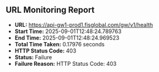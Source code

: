 ## URL Monitoring Report

- **URL:** https://api-gw1-prod1.fisglobal.com/gw/v1/health
- **Start Time:** 2025-09-01T12:48:24.789763
- **End Time:** 2025-09-01T12:48:24.969523
- **Total Time Taken:** 0.17976 seconds
- **HTTP Status Code:** 403
- **Status:** Failure
- **Failure Reason:** HTTP Status Code: 403

